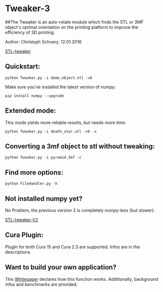 # Tweaker-3
##The Tweaker is an auto-rotate module which finds the STL or 3MF object's optimal orientation on the printing platform to improve the efficiency of 3D printing.

Author: Christoph Schranz, 12.01.2016 

[STL-tweaker](http://www.salzburgresearch.at/blog/3d-print-positioning/)

## Quickstart:  

`python Tweaker.py -i demo_object.stl -vb`

Make sure you've installed the latest version of numpy:

`pip install numpy --upgrade`


## Extended mode:

This mode yields more reliable results, but needs more time.

`python Tweaker.py -i death_star.stl -vb -x`

## Converting a 3mf object to stl without tweaking:

`python Tweaker.py -i pyramid.3mf -c`

## Find more options:

`python FileHandler.py -h`

## Not installed numpy yet?

No Problem, the previous version 2 is completely numpy-less (but slower):

[STL-tweaker-V2](https://github.com/iot-salzburg/STL-tweaker/)

## Cura Plugin:

PlugIn for both Cura 15 and Cura 2.3 are supported. Infos are in the descriptions.

## Want to build your own application?

This [Whitepaper](https://www.researchgate.net/publication/311765131_Tweaker_-_Auto_Rotation_Module_for_FDM_3D_Printing) declares how this function works. Additionally, background infos and benchmarks are provided.

